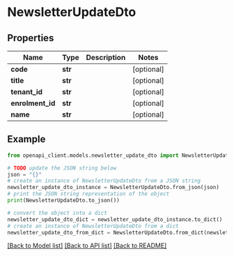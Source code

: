 # NewsletterUpdateDto


## Properties

Name | Type | Description | Notes
------------ | ------------- | ------------- | -------------
**code** | **str** |  | [optional] 
**title** | **str** |  | [optional] 
**tenant_id** | **str** |  | [optional] 
**enrolment_id** | **str** |  | [optional] 
**name** | **str** |  | [optional] 

## Example

```python
from openapi_client.models.newsletter_update_dto import NewsletterUpdateDto

# TODO update the JSON string below
json = "{}"
# create an instance of NewsletterUpdateDto from a JSON string
newsletter_update_dto_instance = NewsletterUpdateDto.from_json(json)
# print the JSON string representation of the object
print(NewsletterUpdateDto.to_json())

# convert the object into a dict
newsletter_update_dto_dict = newsletter_update_dto_instance.to_dict()
# create an instance of NewsletterUpdateDto from a dict
newsletter_update_dto_from_dict = NewsletterUpdateDto.from_dict(newsletter_update_dto_dict)
```
[[Back to Model list]](../README.md#documentation-for-models) [[Back to API list]](../README.md#documentation-for-api-endpoints) [[Back to README]](../README.md)


